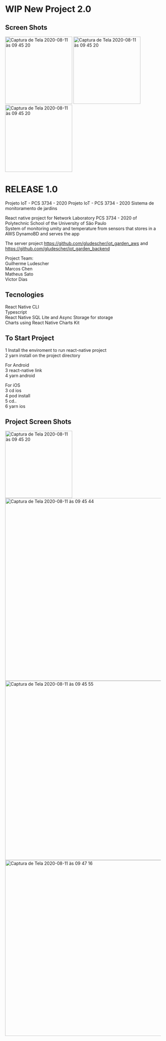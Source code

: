 # WIP New Project 2.0

## Screen Shots
<img width="217" alt="Captura de Tela 2020-08-11 às 09 45 20" src="https://user-images.githubusercontent.com/22487037/134823350-ab4aad59-9a7a-41d7-a240-ebe9ef70d30a.jpeg">
<img width="217" alt="Captura de Tela 2020-08-11 às 09 45 20" src="https://user-images.githubusercontent.com/22487037/134823352-35dd9e22-1461-4032-8f8c-516ccd1f20b3.jpeg">
<img width="217" alt="Captura de Tela 2020-08-11 às 09 45 20" src="https://user-images.githubusercontent.com/22487037/134823355-7150b551-d47f-4f83-9849-442baefa65ee.jpeg">


# RELEASE 1.0
Projeto IoT  - PCS 3734 - 2020
Projeto IoT  - PCS 3734 - 2020
Sistema de monitoramento de jardins

React native project for Network Laboratory PCS 3734 - 2020 of Polytechnic School of the University of São Paulo  
System of monitoring umity and temperature from sensors that stores in a AWS DynamoBD and serves the app

The server project https://github.com/gludescher/iot_garden_aws and https://github.com/gludescher/iot_garden_backend

Project Team:  
Guilherme Ludescher  
Marcos Chen  
Matheus Sato  
Victor Dias  

## Tecnologies
React Native CLI  
Typescript  
React Native SQL Lite and Async Storage for storage  
Charts using React Native Charts Kit  

## To Start Project
1 Install the enviroment to run react-native project  
2 yarn install on the project directory  

For Android  
3 react-native link  
4 yarn android    

For iOS  
3 cd ios  
4 pod install  
5 cd..  
6 yarn ios  

## Project Screen Shots  
<img width="217" alt="Captura de Tela 2020-08-11 às 09 45 20" src="https://user-images.githubusercontent.com/22487037/89898610-60ef1200-dbb7-11ea-85ed-b22a5955e1e7.png">  
<img width="590" alt="Captura de Tela 2020-08-11 às 09 45 44" src="https://user-images.githubusercontent.com/22487037/89898639-6f3d2e00-dbb7-11ea-9972-31ae92737361.png">
<img width="579" alt="Captura de Tela 2020-08-11 às 09 45 55" src="https://user-images.githubusercontent.com/22487037/89898657-75cba580-dbb7-11ea-978b-3eac9119eb42.png">
<img width="568" alt="Captura de Tela 2020-08-11 às 09 47 16" src="https://user-images.githubusercontent.com/22487037/89898795-b0cdd900-dbb7-11ea-9db3-714900ee733e.png">
